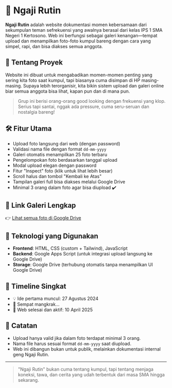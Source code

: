 # 🌙 Ngaji Rutin

**Ngaji Rutin** adalah website dokumentasi momen kebersamaan dari sekumpulan teman sefrekuensi yang awalnya berasal dari kelas IPS 1 SMA Negeri 1 Kertosono. Web ini berfungsi sebagai galeri kenangan—tempat upload dan menampilkan foto-foto kumpul bareng dengan cara yang simpel, rapi, dan bisa diakses semua anggota.

## 📸 Tentang Proyek

Website ini dibuat untuk mengabadikan momen-momen penting yang sering kita foto saat kumpul, tapi biasanya cuma disimpan di HP masing-masing. Supaya lebih terorganisir, kita bikin sistem upload dan galeri online biar semua anggota bisa lihat, kapan pun dan di mana pun.

> Grup ini berisi orang-orang good looking dengan frekuensi yang klop. Serius tapi santai, nggak ada pressure, cuma seru-seruan dan nostalgia bareng!

## 🛠 Fitur Utama

- Upload foto langsung dari web (dengan password)
- Validasi nama file dengan format `dd-mm-yyyy`
- Galeri otomatis menampilkan 25 foto terbaru
- Pengelompokan foto berdasarkan tanggal upload
- Modal upload elegan dengan password
- Fitur "Inspect" foto (klik untuk lihat lebih besar)
- Scroll halus dan tombol "Kembali ke Atas"
- Tampilan galeri full bisa diakses melalui Google Drive
- Minimal 3 orang dalam foto agar bisa diupload ✔️

## 🔗 Link Galeri Lengkap

👉 [Lihat semua foto di Google Drive](https://drive.google.com/drive/folders/1h-UlOX02EPajZYtOICeZg5Gi1MxPyh0L?dmr=1&ec=wgc-drive-hero-goto)

## 🧠 Teknologi yang Digunakan

- **Frontend**: HTML, CSS (custom + Tailwind), JavaScript
- **Backend**: Google Apps Script (untuk integrasi upload langsung ke Google Drive)
- **Storage**: Google Drive (terhubung otomatis tanpa menampilkan UI Google Drive)

## 📅 Timeline Singkat

- 💡 Ide pertama muncul: 27 Agustus 2024
- 🛑 Sempat mangkrak...
- 🚀 Web selesai dan aktif: 10 April 2025

## 📌 Catatan

- Upload hanya valid jika dalam foto terdapat minimal 3 orang.
- Nama file harus sesuai format `dd-mm-yyyy` saat diupload.
- Web ini dibangun bukan untuk publik, melainkan dokumentasi internal geng Ngaji Rutin.

---

> "Ngaji Rutin" bukan cuma tentang kumpul, tapi tentang menjaga koneksi, tawa, dan cerita yang udah terbentuk dari masa SMA hingga sekarang.

